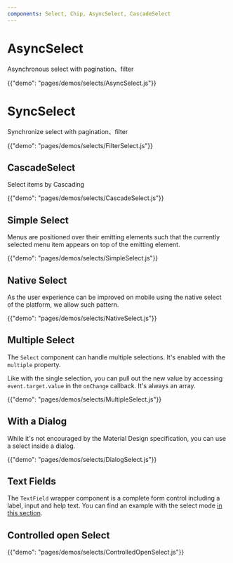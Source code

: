 ```yaml
---
components: Select, Chip, AsyncSelect, CascadeSelect
---
```

# AsyncSelect
Asynchronous select with pagination、filter

{{"demo": "pages/demos/selects/AsyncSelect.js"}}

# SyncSelect
Synchronize select with pagination、filter

{{"demo": "pages/demos/selects/FilterSelect.js"}}

## CascadeSelect

Select items by Cascading

{{"demo": "pages/demos/selects/CascadeSelect.js"}}

## Simple Select

Menus are positioned over their emitting elements such that the currently selected menu item appears on top of the emitting element.

{{"demo": "pages/demos/selects/SimpleSelect.js"}}

## Native Select

As the user experience can be improved on mobile using the native select of the platform,
we allow such pattern.

{{"demo": "pages/demos/selects/NativeSelect.js"}}

## Multiple Select

The `Select` component can handle multiple selections.
It's enabled with the `multiple` property.

Like with the single selection, you can pull out the new value by accessing `event.target.value` in the `onChange` callback. It's always an array.

{{"demo": "pages/demos/selects/MultipleSelect.js"}}

## With a Dialog

While it's not encouraged by the Material Design specification, you can use a select inside a dialog.

{{"demo": "pages/demos/selects/DialogSelect.js"}}

## Text Fields

The `TextField` wrapper component is a complete form control including a label, input and help text. You can find an example with the select mode [in this section](/demos/text-fields#textfield).

## Controlled open Select

{{"demo": "pages/demos/selects/ControlledOpenSelect.js"}}
